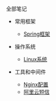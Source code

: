 全部笔记

* 常用框架

  * [Spring框架](Spring/Note-Aop.md)
  
* 操作系统

  * [Linux系统](Middleware/Note-Linux.md)
  
* 工具和中间件

  * [Nginx配置](Middleware/Note-Nginx.md)
  * [阿里云短信](Middleware/Note-Sms.md)
